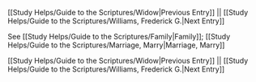 [[Study Helps/Guide to the Scriptures/Widow|Previous Entry]]  ||  [[Study Helps/Guide to the Scriptures/Williams, Frederick G.|Next Entry]]

 See [[Study Helps/Guide to the Scriptures/Family|Family]]; [[Study Helps/Guide to the Scriptures/Marriage, Marry|Marriage, Marry]]

[[Study Helps/Guide to the Scriptures/Widow|Previous Entry]]  ||  [[Study Helps/Guide to the Scriptures/Williams, Frederick G.|Next Entry]]